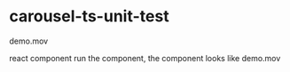 # carousel-ts-unit-test

demo.mov

react component run the component, the component looks like demo.mov


